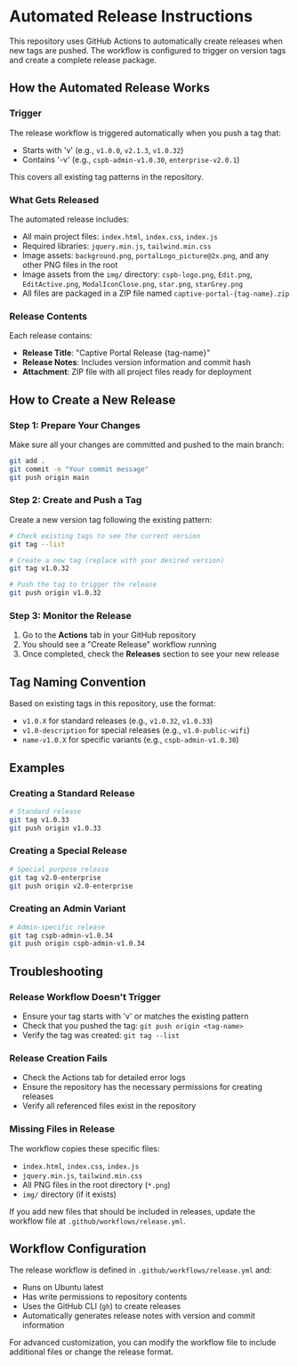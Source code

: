 # Automated Release Instructions

This repository uses GitHub Actions to automatically create releases when new tags are pushed. The workflow is configured to trigger on version tags and create a complete release package.

## How the Automated Release Works

### Trigger
The release workflow is triggered automatically when you push a tag that:
- Starts with 'v' (e.g., `v1.0.0`, `v2.1.3`, `v1.0.32`)
- Contains '-v' (e.g., `cspb-admin-v1.0.30`, `enterprise-v2.0.1`)

This covers all existing tag patterns in the repository.

### What Gets Released
The automated release includes:
- All main project files: `index.html`, `index.css`, `index.js`
- Required libraries: `jquery.min.js`, `tailwind.min.css`
- Image assets: `background.png`, `portalLogo_picture@2x.png`, and any other PNG files in the root
- Image assets from the `img/` directory: `cspb-logo.png`, `Edit.png`, `EditActive.png`, `ModalIconClose.png`, `star.png`, `starGrey.png`
- All files are packaged in a ZIP file named `captive-portal-{tag-name}.zip`

### Release Contents
Each release contains:
- **Release Title**: "Captive Portal Release {tag-name}"
- **Release Notes**: Includes version information and commit hash
- **Attachment**: ZIP file with all project files ready for deployment

## How to Create a New Release

### Step 1: Prepare Your Changes
Make sure all your changes are committed and pushed to the main branch:

```bash
git add .
git commit -m "Your commit message"
git push origin main
```

### Step 2: Create and Push a Tag
Create a new version tag following the existing pattern:

```bash
# Check existing tags to see the current version
git tag --list

# Create a new tag (replace with your desired version)
git tag v1.0.32

# Push the tag to trigger the release
git push origin v1.0.32
```

### Step 3: Monitor the Release
1. Go to the **Actions** tab in your GitHub repository
2. You should see a "Create Release" workflow running
3. Once completed, check the **Releases** section to see your new release

## Tag Naming Convention

Based on existing tags in this repository, use the format:
- `v1.0.X` for standard releases (e.g., `v1.0.32`, `v1.0.33`)
- `v1.0-description` for special releases (e.g., `v1.0-public-wifi`)
- `name-v1.0.X` for specific variants (e.g., `cspb-admin-v1.0.30`)

## Examples

### Creating a Standard Release
```bash
# Standard release
git tag v1.0.33
git push origin v1.0.33
```

### Creating a Special Release
```bash
# Special purpose release
git tag v2.0-enterprise
git push origin v2.0-enterprise
```

### Creating an Admin Variant
```bash
# Admin-specific release
git tag cspb-admin-v1.0.34
git push origin cspb-admin-v1.0.34
```

## Troubleshooting

### Release Workflow Doesn't Trigger
- Ensure your tag starts with 'v' or matches the existing pattern
- Check that you pushed the tag: `git push origin <tag-name>`
- Verify the tag was created: `git tag --list`

### Release Creation Fails
- Check the Actions tab for detailed error logs
- Ensure the repository has the necessary permissions for creating releases
- Verify all referenced files exist in the repository

### Missing Files in Release
The workflow copies these specific files:
- `index.html`, `index.css`, `index.js`
- `jquery.min.js`, `tailwind.min.css`
- All PNG files in the root directory (`*.png`)
- `img/` directory (if it exists)

If you add new files that should be included in releases, update the workflow file at `.github/workflows/release.yml`.

## Workflow Configuration

The release workflow is defined in `.github/workflows/release.yml` and:
- Runs on Ubuntu latest
- Has write permissions to repository contents
- Uses the GitHub CLI (`gh`) to create releases
- Automatically generates release notes with version and commit information

For advanced customization, you can modify the workflow file to include additional files or change the release format.